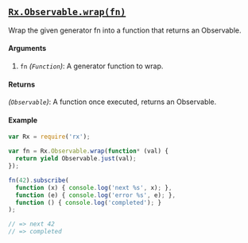 ## [`Rx.Observable.wrap(fn)`](https://github.com/Reactive-Extensions/RxJS/blob/master/src/core/linq/observable/spawn.js)

Wrap the given generator fn into a function that returns an Observable.

#### Arguments
1. `fn` *(`Function`)*: A generator function to wrap.

#### Returns
*(`Observable`)*: A function once executed, returns an Observable.

#### Example
```js
var Rx = require('rx');

var fn = Rx.Observable.wrap(function* (val) {
  return yield Observable.just(val);
});

fn(42).subscribe(
  function (x) { console.log('next %s', x); },
  function (e) { console.log('error %s', e); },
  function () { console.log('completed'); }
);

// => next 42
// => completed
```

